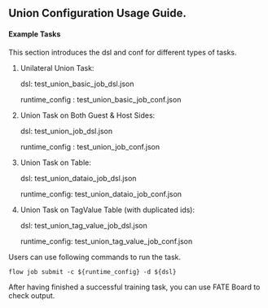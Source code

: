 ## Union Configuration Usage Guide.

#### Example Tasks

This section introduces the dsl and conf for different types of tasks.

1. Unilateral Union Task:

    dsl: test_union_basic_job_dsl.json

    runtime_config : test_union_basic_job_conf.json

2.  Union Task on Both Guest & Host Sides:

    dsl: test_union_job_dsl.json

    runtime_config : test_union_job_conf.json

3. Union Task on Table:

    dsl: test_union_dataio_job_dsl.json
    
    runtime_config: test_union_dataio_job_conf.json
    
4. Union Task on TagValue Table (with duplicated ids):
    
    dsl: test_union_tag_value_job_dsl.json
    
    runtime_config: test_union_tag_value_job_conf.json

Users can use following commands to run the task.

    flow job submit -c ${runtime_config} -d ${dsl}

After having finished a successful training task, you can use FATE Board to check output. 